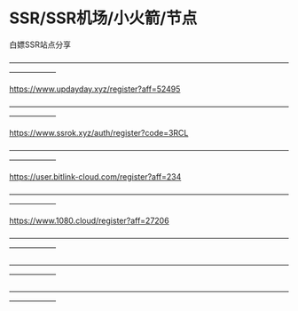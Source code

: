 # SSR/SSR机场/小火箭/节点
白嫖SSR站点分享

——————————————————————————————————————————   



https://www.updayday.xyz/register?aff=52495
                                          
—————————————————————————————————————————— 
                                          
https://www.ssrok.xyz/auth/register?code=3RCL



——————————————————————————————————————————   

https://user.bitlink-cloud.com/register?aff=234

——————————————————————————————————————————   

https://www.1080.cloud/register?aff=27206

——————————————————————————————————————————   




——————————————————————————————————————————   




——————————————————————————————————————————   




